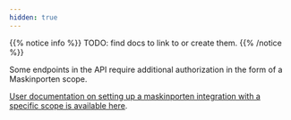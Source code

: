 ```yaml
---
hidden: true
---
```


{{% notice info %}}
TODO: find docs to link to or create them.
{{% /notice %}}

Some endpoints in the API require additional authorization in the form of a
Maskinporten scope. 

[User documentation on setting up a maskinporten integration with a specific scope
is available here]().